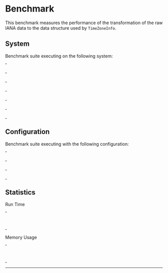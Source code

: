 # Benchmark

This benchmark measures the performance of the transformation of the
raw IANA data to the data structure used by `TimeZoneInfo`.

## System

Benchmark suite executing on the following system:

<table style="width: 1%">
  <tr>
    <th style="width: 1%; white-space: nowrap">Operating System</th>
    <td>macOS</td>
  </tr><tr>
    <th style="white-space: nowrap">CPU Information</th>
    <td style="white-space: nowrap">Intel(R) Core(TM) i7-4770HQ CPU @ 2.20GHz</td>
  </tr><tr>
    <th style="white-space: nowrap">Number of Available Cores</th>
    <td style="white-space: nowrap">8</td>
  </tr><tr>
    <th style="white-space: nowrap">Available Memory</th>
    <td style="white-space: nowrap">16 GB</td>
  </tr><tr>
    <th style="white-space: nowrap">Elixir Version</th>
    <td style="white-space: nowrap">1.10.2</td>
  </tr><tr>
    <th style="white-space: nowrap">Erlang Version</th>
    <td style="white-space: nowrap">22.3</td>
  </tr>
</table>

## Configuration

Benchmark suite executing with the following configuration:

<table style="width: 1%">
  <tr>
    <th style="width: 1%">:time</th>
    <td style="white-space: nowrap">1 min</td>
  </tr><tr>
    <th>:parallel</th>
    <td style="white-space: nowrap">1</td>
  </tr><tr>
    <th>:warmup</th>
    <td style="white-space: nowrap">2 s</td>
  </tr>
</table>

## Statistics

Run Time
<table style="width: 1%">
  <tr>
    <th>Name</th>
    <th style="text-align: right">IPS</th>
    <th style="text-align: right">Average</th>
    <th style="text-align: right">Devitation</th>
    <th style="text-align: right">Median</th>
    <th style="text-align: right">99th&nbsp;%</th>
  </tr>
  <tr>
    <td style="white-space: nowrap">transform</td>
    <td style="white-space: nowrap; text-align: right">0.24</td>
    <td style="white-space: nowrap; text-align: right">4.22 s</td>
    <td style="white-space: nowrap; text-align: right">±1.46%</td>
    <td style="white-space: nowrap; text-align: right">4.21 s</td>
    <td style="white-space: nowrap; text-align: right">4.33 s</td>
  </tr>
</table>
Memory Usage
<table style="width: 1%">
  <tr>
    <th>Name</th>
    <th style="text-align: right">Memory</th>
  </tr>
  <tr>
    <td style="white-space: nowrap">transform</td>
    <td style="white-space: nowrap">1.14 GB</td>
  </tr>
</table>
<hr/>
